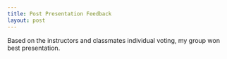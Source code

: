 ```yaml
---
title: Post Presentation Feedback
layout: post
---
```


Based on the instructors and classmates individual voting, my group won best presentation.
